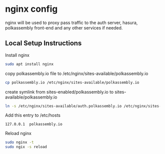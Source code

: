 # nginx config

nginx will be used to proxy pass traffic to the auth server, hasura, polkassembly front-end and any other services if needed.

## Local Setup Instructions

Install nginx
```bash
sudo apt install nginx
```

copy polkassembly.io file to /etc/nginx/sites-available/polkassembly.io

```bash
cp polkassembly.io /etc/nginx/sites-available/polkassembly.io
```

create symlink from sites-enabled/polkassembly.io to sites-available/polkassembly.io

```bash
ln -s /etc/nginx/sites-available/auth.polkassembly.io /etc/nginx/sites-enabled/
```

Add this entry to /etc/hosts

```
127.0.0.1  polkassembly.io
```

Reload nginx

```bash
sudo nginx -t
sudo ngix -s reload
```
